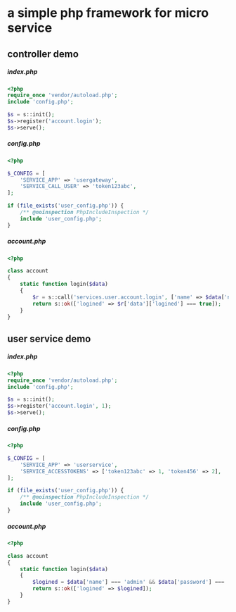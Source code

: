 # a simple php framework for micro service

## controller demo

##### index.php

```php
<?php
require_once 'vendor/autoload.php';
include 'config.php';

$s = s::init();
$s->register('account.login');
$s->serve();
```

##### config.php

```php
<?php

$_CONFIG = [
	'SERVICE_APP' => 'usergateway',
	'SERVICE_CALL_USER' => 'token123abc',
];

if (file_exists('user_config.php')) {
	/** @noinspection PhpIncludeInspection */
	include 'user_config.php';
}
```

##### account.php

```php
<?php

class account
{
	static function login($data)
	{
		$r = s::call('services.user.account.login', ['name' => $data['name'], 'password' => $data['password']]);
		return s::ok(['logined' => $r['data']['logined'] === true]);
	}
}
```


## user service demo

##### index.php

```php
<?php
require_once 'vendor/autoload.php';
include 'config.php';

$s = s::init();
$s->register('account.login', 1);
$s->serve();
```

##### config.php

```php
<?php

$_CONFIG = [
	'SERVICE_APP' => 'userservice',
	'SERVICE_ACCESSTOKENS' => ['token123abc' => 1, 'token456' => 2],
];

if (file_exists('user_config.php')) {
	/** @noinspection PhpIncludeInspection */
	include 'user_config.php';
}
```

##### account.php

```php
<?php

class account
{
	static function login($data)
	{
        $logined = $data['name'] === 'admin' && $data['password'] === 'admin';
		return s::ok(['logined' => $logined]);
	}
}
```
